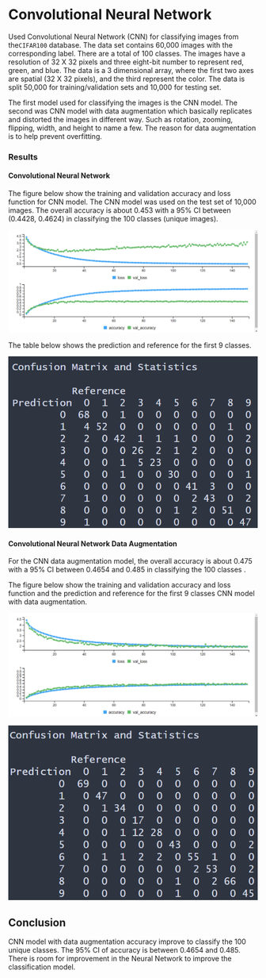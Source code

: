 # Convolutional Neural Network

Used Convolutional Neural Network (CNN) for classifying images from the`CIFAR100` database. The data set contains 60,000 images with the corresponding label. There are a total of 100 classes. The images have a resolution of 32 X 32 pixels and three eight-bit number to represent red, green, and blue. The data is a 3 dimensional array, where the first two axes are spatial (32 X 32 pixels), and the third represent the color. The data is split 50,000 for training/validation sets and 10,000 for testing set. 

The first model  used for classifying the images is the CNN model. The second was CNN model with data augmentation which basically replicates and distorted the images in different way. Such as rotation, zooming, flipping, width, and height to name a few. The reason for data augmentation is to help prevent overfitting.


### Results


#### Convolutional Neural Network

The figure below show the training and validation accuracy and loss function for CNN model. The CNN model was used on the test set of 10,000 images. The overall accuracy is about 0.453 with a 95% CI between (0.4428, 0.4624) in classifying the 100 classes (unique images). 

![](./images/val_train.png)

The table below shows the prediction and reference for the first 9 classes. 

![](./images/cm.png)

#### Convolutional Neural Network Data Augmentation

For the CNN data augmentation model, the overall accuracy is about 0.475 with a 95% CI between 0.4654 and  0.485 in classifying the 100 classes . 


The figure below show the training and validation accuracy and loss function and the prediction and reference for the first 9 classes CNN model with data augmentation.

![](./images/val_train_aug.png)

![](./images/cm_aug.png)


## Conclusion 

CNN model with data augmentation accuracy improve to classify the 100 unique classes. The 95% CI of accuracy is between 0.4654 and  0.485. There is room for improvement in the Neural Network to improve the classification model. 

